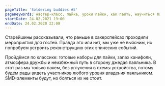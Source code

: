 ```yaml
---
pageTitle: 'Soldering buddies #5'
pageKeywords: мастер-класс, пайка, уроки пайки, как паять, научиться паять
startDate: 24.02.2021 19:00
endDate: 24.02.2020 22:00
---
```


Старейшины рассказывали, что раньше в хакерспейсах проходили мероприятия для гостей. Правда это или нет, мы уже не выясним, но попробуем устроить реконструкцию этих эпических событий.

Пройдёмся по классике: готовые наборы для пайки, запах канифоли, атмосфера дружбы и неизбежный путь в сторону джедая паяльника.
В этот раз мы только паяем, без углуления в схемы устройства, потому будем рады видеть участников любого уровня владения паяльником. SMD-элементы будут, но бояться их не стоит.

